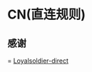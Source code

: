 # CN(直连规则)


## 感谢
= [Loyalsoldier-direct](https://raw.githubusercontent.com/Loyalsoldier/clash-rules/release/direct.txt)



